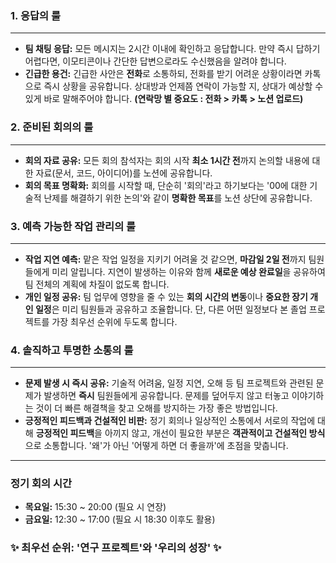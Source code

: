 ### 1. 응답의 룰

---

- **팀 채팅 응답:** 모든 메시지는 2시간 이내에 확인하고 응답합니다. 만약 즉시 답하기 어렵다면, 이모티콘이나 간단한 답변으로라도 수신했음을 알려야 합니다.
- **긴급한 용건:** 긴급한 사안은 **전화**로 소통하되, 전화를 받기 어려운 상황이라면 카톡으로 즉시 상황을 공유합니다. 상대방과 언제쯤 연락이 가능할 지, 상대가 예상할 수 있게 바로 말해주어야 합니다. **(연락망 별 중요도 : 전화 > 카톡 > 노션 업로드)**

### 2. 준비된 회의의 룰

---

- **회의 자료 공유:** 모든 회의 참석자는 회의 시작 **최소 1시간 전**까지 논의할 내용에 대한 자료(문서, 코드, 아이디어)를 노션에 공유합니다.
- **회의 목표 명확화:** 회의를 시작할 때, 단순히 '회의'라고 하기보다는 '00에 대한 기술적 난제를 해결하기 위한 논의'와 같이 **명확한 목표**를 노션 상단에 공유합니다.

### 3. 예측 가능한 작업 관리의 룰

---

- **작업 지연 예측:** 맡은 작업 일정을 지키기 어려울 것 같으면, **마감일 2일 전**까지 팀원들에게 미리 알립니다. 지연이 발생하는 이유와 함께 **새로운 예상 완료일**을 공유하여 팀 전체의 계획에 차질이 없도록 합니다.
- **개인 일정 공유:** 팀 업무에 영향을 줄 수 있는 **회의 시간의 변동**이나 **중요한 장기 개인 일정**은 미리 팀원들과 공유하고 조율합니다. 단, 다른 어떤 일정보다 본 졸업 프로젝트를 가장 최우선 순위에 두도록 합니다.

### 4. 솔직하고 투명한 소통의 룰

---

- **문제 발생 시 즉시 공유:** 기술적 어려움, 일정 지연, 오해 등 팀 프로젝트와 관련된 문제가 발생하면 **즉시** 팀원들에게 공유합니다. 문제를 덮어두지 않고 터놓고 이야기하는 것이 더 빠른 해결책을 찾고 오해를 방지하는 가장 좋은 방법입니다.
- **긍정적인 피드백과 건설적인 비판:** 정기 회의나 일상적인 소통에서 서로의 작업에 대해 **긍정적인 피드백**을 아끼지 않고, 개선이 필요한 부분은 **객관적이고 건설적인 방식**으로 소통합니다. '왜'가 아닌 '어떻게 하면 더 좋을까'에 초점을 맞춥니다.

---

### **정기 회의 시간**

- **목요일:** 15:30 ~ 20:00 (필요 시 연장)
- **금요일:** 12:30 ~ 17:00 (필요 시 18:30 이후도 활용)

### ✨ **최우선 순위: '연구 프로젝트'와 '우리의 성장'** ✨

